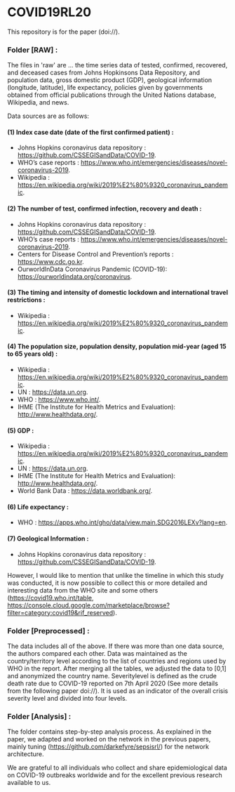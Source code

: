 # COVID19RL20

This repository is for the paper (doi://).

### Folder [RAW] : 
The files in 'raw' are  ...
the time series data of tested, confirmed, recovered, and deceased cases from Johns Hopkinsons Data Repository, and
population data, gross domestic product (GDP), geological information (longitude, latitude), life expectancy,
policies given by governments obtained from official publications through the United Nations database, Wikipedia, and news.

Data sources are as follows:   
#### (1) Index case date (date of the first confirmed patient) : 
 - Johns Hopkins coronavirus data repository : https://github.com/CSSEGISandData/COVID-19.
 - WHO’s case reports : https://www.who.int/emergencies/diseases/novel-coronavirus-2019.
 - Wikipedia : https://en.wikipedia.org/wiki/2019%E2%80%9320_coronavirus_pandemic.

#### (2) The number of test, confirmed infection, recovery and death : 
- Johns Hopkins coronavirus data repository : https://github.com/CSSEGISandData/COVID-19.
- WHO’s case reports : https://www.who.int/emergencies/diseases/novel-coronavirus-2019.
- Centers for Disease Control and Prevention’s reports : https://www.cdc.go.kr.
- OurworldInData Coronavirus Pandemic (COVID-19): https://ourworldindata.org/coronavirus.

#### (3) The timing and intensity of domestic lockdown and international travel restrictions : 
- Wikipedia : https://en.wikipedia.org/wiki/2019%E2%80%9320_coronavirus_pandemic.

#### (4) The population size, population density, population mid-year (aged 15 to 65 years old) : 
- Wikipedia : https://en.wikipedia.org/wiki/2019%E2%80%9320_coronavirus_pandemic.
- UN : https://data.un.org.
- WHO : https://www.who.int/.
- IHME (The Institute for Health Metrics and Evaluation): http://www.healthdata.org/.

#### (5) GDP : 
- Wikipedia : https://en.wikipedia.org/wiki/2019%E2%80%9320_coronavirus_pandemic.
- UN : https://data.un.org.
- IHME (The Institute for Health Metrics and Evaluation): http://www.healthdata.org/.
- World Bank Data : https://data.worldbank.org/.

#### (6) Life expectancy :
- WHO : https://apps.who.int/gho/data/view.main.SDG2016LEXv?lang=en.

#### (7) Geological Information :
- Johns Hopkins coronavirus data repository : https://github.com/CSSEGISandData/COVID-19.
  
However, I would like to mention that unlike the timeline in which this study was conducted, it is now possible to collect this or more detailed and interesting data from the WHO site and some others (https://covid19.who.int/table, https://console.cloud.google.com/marketplace/browse?filter=category:covid19&rif_reserved).

### Folder [Preprocessed] : 
The data includes all of the above. If there was more than one data source, the authors compared each other. Data was maintained as the country/territory level according to the list of countries and regions used by WHO in the report. After merging all the tables, we adjusted the data to [0,1] and anonymized the country name.
Severitylevel is defined as the crude death rate due to COVID-19 reported on 7th April 2020 (See more details from the following paper doi://).
It is used as an indicator of the overall crisis severity level and divided into four levels.

### Folder [Analysis] : 
The folder contains step-by-step analysis process.
As explained in the paper, we adapted and worked on the network in the previous papers, mainly tuning (https://github.com/darkefyre/sepsisrl/) for the network architecture.

We are grateful to all individuals who collect and share epidemiological data on COVID-19 outbreaks worldwide and for the excellent previous research available to us.
